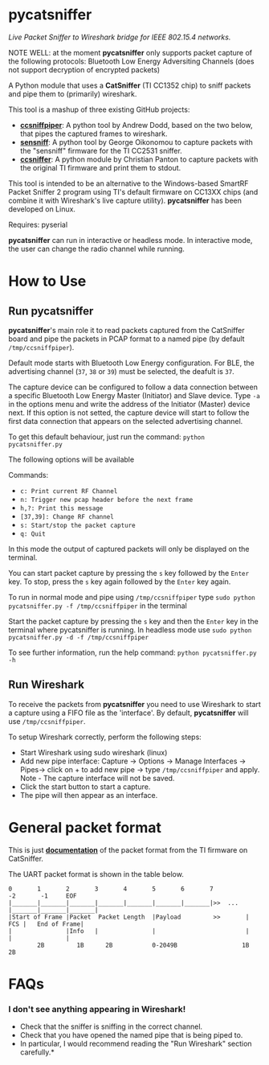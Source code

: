 pycatsniffer
============

*Live Packet Sniffer to Wireshark bridge for IEEE 802.15.4 networks.*

NOTE WELL: at the moment **pycatsniffer** only supports packet capture of the following protocols:
Bluetooth Low Energy Adversiting Channels (does not support decryption of encrypted packets)

A Python module that uses a **CatSniffer** (TI CC1352 chip) to sniff packets and pipe them to (primarily) wireshark.

This tool is a mashup of three existing GitHub projects:

 * **[ccsniffpiper](https://github.com/andrewdodd/ccsniffpiper)**: A python tool by Andrew Dodd, based on the two below, that pipes the captured frames to wireshark.
 * **[sensniff](https://github.com/g-oikonomou/sensniff)**: A python tool by George Oikonomou to capture packets with the "sensniff" firmware for the TI CC2531 sniffer.
 * **[ccsniffer](https://github.com/christianpanton/ccsniffer)**: A python module by Christian Panton to capture packets with the original TI firmware and print them to stdout.

This tool is intended to be an alternative to the Windows-based SmartRF Packet Sniffer 2 program using TI's default firmware on CC13XX chips (and combine it with Wireshark's live capture utility). **pycatsniffer** has been developed on Linux. 

Requires: pyserial

**pycatsniffer** can run in interactive or headless mode. In interactive mode, the user can change the radio channel while running.

How to Use
==========
Run pycatsniffer
----------------
**pycatsniffer**'s main role it to read packets captured from the CatSniffer board and pipe the packets in PCAP format to a named pipe (by default `/tmp/ccsniffpiper`).

Default mode starts with Bluetooth Low Energy configuration.
For BLE, the advertising channel (`37`, `38` or `39`) must be selected, the deafult is `37`.

The capture device can be configured to follow a data connection between a specific Bluetooth Low Energy Master (Initiator) and Slave device. Type `-a` in the options menu and write the address of the Initiator (Master) device next. If this option is not setted, the capture device will start to follow the first data connection that appears on the selected advertising channel.

To get this default behaviour, just run the command:
`python pycatsniffer.py`

The following options will be available

Commands:
  *  `c: Print current RF Channel`
  *  `n: Trigger new pcap header before the next frame`
  *  `h,?: Print this message`
  *  `[37,39]: Change RF channel`
  *  `s: Start/stop the packet capture`
  *  `q: Quit`

In this mode the output of captured packets will only be displayed on the terminal.

You can start packet capture by pressing the `s` key followed by the `Enter` key.
To stop, press the `s` key again followed by the `Enter` key again.

To run in normal mode and pipe using `/tmp/ccsniffpiper` type `sudo python pycatsniffer.py -f /tmp/ccsniffpiper` in the terminal

Start the packet capture by pressing the `s` key and then the `Enter` key in the terminal where pycatsniffer is running.
In headless mode use `sudo python pycatsniffer.py -d -f /tmp/ccsniffpiper`

To see further information, run the help command:
`python pycatsniffer.py -h`

Run Wireshark
-------------
To receive the packets from **pycatsniffer** you need to use Wireshark to start a capture using a FIFO file as the 'interface'. By default, **pycatsniffer** will use `/tmp/ccsniffpiper`. 

To setup Wireshark correctly, perform the following steps:

* Start Wireshark using sudo wireshark (linux)
* Add new pipe interface: Capture -> Options -> Manage Interfaces -> Pipes-> click on + to add new pipe -> type `/tmp/ccsniffpiper` and apply.
Note - The capture interface will not be saved.
* Click the start button to start a capture.
* The pipe will then appear as an interface.

General packet format
======================================
This is just **[documentation](https://software-dl.ti.com/lprf/packet_sniffer_2/docs/user_guide/html/sniffer_fw/firmware/command_interface.html)** of the packet format from the TI firmware on CatSniffer.

The UART packet format is shown in the table below. 

    0       1       2       3       4       5       6       7            -2       -1     EOF
    |_______|_______|_______|_______|_______|_______|_______|>>  ...  |_______|_______|_______|
    |Start of Frame |Packet  Packet Length  |Payload         >>       |   FCS |   End of Frame|
    |               |Info   |               |                         |       |               |
            2B	       1B	   2B	        0-2049B	                 1B	   2B        
    
FAQs
====
### I don't see anything appearing in Wireshark!

 * Check that the sniffer is sniffing in the correct channel.
 * Check that you have opened the named pipe that is being piped to.
 * In particular, I would recommend reading the "Run Wireshark" section carefully.*

